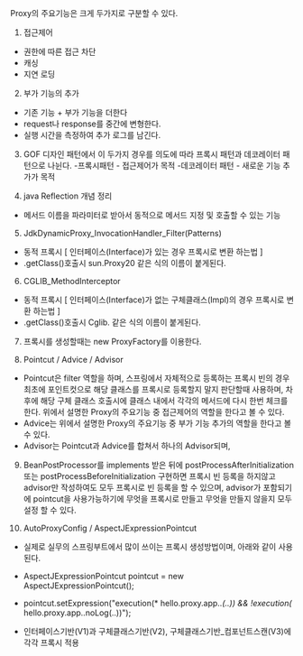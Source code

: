 Proxy의 주요기능은 크게 두가지로 구분할 수 있다.

1. 접근제어
- 권한에 따른 접근 차단
- 캐싱
- 지연 로딩

2. 부가 기능의 추가
- 기존 기능 + 부가 기능을 더한다
- request나 response를 중간에 변형한다.
- 실행 시간을 측정하여 추가 로그를 남긴다.

3. GOF 디자인 패턴에서 이 두가지 경우를 의도에 따라 프록시 패턴과 데코레이터 패턴으로 나뉜다.
-프록시패턴 - 접근제어가 목적
-데코레이터 패턴 - 새로운 기능 추가가 목적

4. java Reflection 개념 정리 
- 메서드 이름을 파라미터로 받아서 동적으로 메서드 지정 및 호출할 수 있는 기능 

5. JdkDynamicProxy_InvocationHandler_Filter(Patterns) 
- 동적 프록시 [ 인터페이스(Interface)가 있는 경우 프록시로 변환 하는법 ]
- .getClass()호출시 sun.Proxy20 같은 식의 이름이 붙게된다.

6. CGLIB_MethodInterceptor 
- 동적 프록시 [ 인터페이스(Interface)가 없는 구체클래스(Impl)의 경우 프록시로 변환 하는법 ]
- .getClass()호출시 Cglib. 같은 식의 이름이 붙게된다.

7. 프록시를 생성할때는 new ProxyFactory를 이용한다.

8. Pointcut / Advice / Advisor
- Pointcut은 filter 역할을 하며, 스프링에서 자체적으로 등록하는 프록시 빈의 경우 최초에 포인트컷으로 해당 클래스를 프록시로 등록할지 말지 판단할때 사용하며,
차후에 해당 구체 클래스 호출시에 클래스 내에서 각각의 메서드에 다시 한번 체크를 한다. 위에서 설명한 Proxy의 주요기능 중 접근제어의 역할을 한다고 볼 수 있다.
- Advice는 위에서 설명한 Proxy의 주요기능 중 부가 기능 추가의 역할을 한다고 볼 수 있다.
- Advisor는 Pointcut과 Advice를 합쳐서 하나의 Advisor되며, 

9. BeanPostProcessor를 implements 받은 뒤에 postProcessAfterInitialization 또는 postProcessBeforeInitialization 구현하면 프록시 빈 등록을 하지않고 advisor만 작성하여도 모두 프록시로 빈 등록을 할 수 있으며, advisor가 포함되기에 pointcut을 사용가능하기에 무엇을 프록시로 만들고 무엇을 만들지 않을지 모두 설정 할 수 있다.  


10. AutoProxyConfig / AspectJExpressionPointcut
- 실제로 실무의 스프링부트에서 많이 쓰이는 프록시 생성방법이며, 아래와 같이 사용된다.
- AspectJExpressionPointcut pointcut = new AspectJExpressionPointcut();
- pointcut.setExpression("execution(* hello.proxy.app..*(..)) && !execution(* hello.proxy.app..noLog(..))"); 


- 인터페이스기반(V1)과 구체클래스기반(V2), 구체클래스기반_컴포넌트스캔(V3)에 각각 프록시 적용

